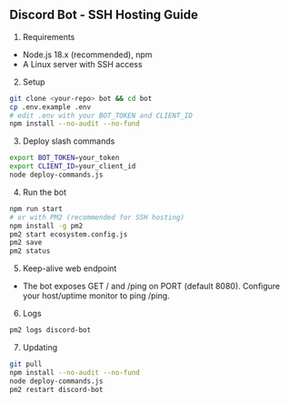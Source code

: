 ## Discord Bot - SSH Hosting Guide

1) Requirements
- Node.js 18.x (recommended), npm
- A Linux server with SSH access

2) Setup
```bash
git clone <your-repo> bot && cd bot
cp .env.example .env
# edit .env with your BOT_TOKEN and CLIENT_ID
npm install --no-audit --no-fund
```

3) Deploy slash commands
```bash
export BOT_TOKEN=your_token
export CLIENT_ID=your_client_id
node deploy-commands.js
```

4) Run the bot
```bash
npm run start
# or with PM2 (recommended for SSH hosting)
npm install -g pm2
pm2 start ecosystem.config.js
pm2 save
pm2 status
```

5) Keep-alive web endpoint
- The bot exposes GET / and /ping on PORT (default 8080). Configure your host/uptime monitor to ping /ping.

6) Logs
```bash
pm2 logs discord-bot
```

7) Updating
```bash
git pull
npm install --no-audit --no-fund
node deploy-commands.js
pm2 restart discord-bot
```